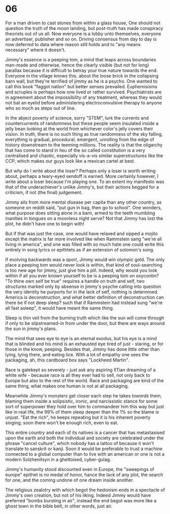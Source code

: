 # 06

For a man driven to cast stones from within a glass house, One should not question the truth of the moon landing, but post-truth has made conspiracy theorists out of us all. Now everyone is a lobby unto themselves, everyone an advertiser, publisher and so on. Driving consensus from day to day is now deferred to data where reason still holds and to "any means necessary" where it doesn't.


Jimmy's essence is a peeping tom, a mind that leaps across boundaries man-made and otherwise, hence the clearly visible (but not for long) parallax because it is difficult to betray your true nature towards the end. Everyone in the village knows this, about the loose brick in the collapsing barn wall, but they're terrified of jimmy as he is a psycho.  One wanted to call this book "faggot nation" but better senses prevailed. Euphemisisms and scruples is perhaps how one lived or rather survived. Psychiatrists are in agreement about the impossibility of any treatment, whereas they would not bat an eyelid before administering electroconvulsive therapy to anyone who so much as steps out of line. 


In the abject poverty of science, sorry "STEM", lurk the currents and countercurrents of randomness but these people seem insulated inside a jelly bean looking at the world from whichever color's jelly covers their vision. In truth, there is no such thing as true randomness of the sky falling, everything is gradual, procedural, emergent, unrolling from the edge of history downstream to the teeming millions. The reality is that the oligarchy that has come to stand in lieu of the so called constitution is a very centralised and chaotic, especially vis-a-vis similar superstructures like the CCP, which makes our guys look like a mexican cartel at best.


But why do I write about the loser? Perhaps only a loser is worth writing about, perhaps a teary-eyed sendoff is earned. More certainly however, I write about a loser because I'm playing one. To an extent my manifesto was that of the underachiever's unlike Jimmy's, but their actions begged for a criticism, if not (the final) judgement.


Jimmy ails from more mental disease per capita than any other country, as someone on reddit said, "put gun in bag, then go to school". One wonders, what purpose does sitting alone in a barn, armed to the teeth mumbling inanities in tongues on a moonless night serve? Not that Jimmy has lost the plot, he didn't have one to begin with! 


But if that was just the case, one would have relaxed and sipped a mojito except the matrix is far more involved like when Rammstein sang "we're all living in america", and one was filled with so much hate one could write this entirely in song lyrics or epithtets as if an extension of solomon's song.


If evolving backwards was a sport, Jimmy would win olympic gold. The only place a peeping tom would never look is within, that kind of soul-searching is too new age for jimmy, just give him a pill. Indeed, why would you look within if all you ever known yourself to be is a peeping tom on oxycontin? "To thine own self be true" requires a handle on truth and self, two structures marked only by absense in jimmy's psyche calling into question the very identity he purports for in the lack of self, nothing is determined. America is deconstruction, and what better definition of deconstruction can there be if not deep sleep? such that if Rammstein had instead sung "we're all fast asleep", it would have meant the same thing. 


Sleep is thin veil from the burning truth which like the sun will come through if only to be slipstreamed-in from under the door, but there are ways around the sun in jimmy's plans.


The mind that sees eye to eye is an eternal exodus, but his eye is a mind that is blinded and his mind is an exhausted eye tired of just - staring, or for those in the know, peeping. Besides that, Jimmy has done little other than lying, lying there, and eating lice. With a lot of empathy one sees the packaging, ah, this cardboard box says "Lockheed Martin". 


Race is gatekept so severely - just ask any aspiring IITian dreaming of a white wife - because race is all they ever had to sell, not only back to Europe but also to the rest of the world. Race and packaging are kind of the same thing, what makes one human is not at all packaging.


Meanwhile Jimmy's monsters get closer each step he takes _towards_ them, blaming them inside a solipsistic, ironic, and narcissistic stance for some sort of superpower they hold  over him to commandeer him this way but just like in real life, the 99% of them sleep deeper than the 1% so the blame is unjust. "Eat the rich", he keeps repeating but it is his inherent poverty singing; soon there won't be enough rich, even to eat.


This entire country and each of its natives is a cancer that has metastasised upon the earth and both the individual and society are celebrated under the phrase "cancel culture", which nobody has a tattoo of because it won't translate to sanskrit or kanji. Soon it would be preferable to trust a machine connected to a global computer than to live with an american or one is not a modern Solzhenitsyn in a ghettoised, cyber-gulag.


Jimmy's humanity stood discounted even in Europe, the "sweepings of europe" epithet is no medal of honor, hance the lack of any plot, the search for one, and the coming undone of one dream inside another.


The religious zealotry with which begot the hedonism ends in a spectacle of Jimmy's own creation, but not of his liking. Indeed Jimmy would have preferred "bombs bursting in air", instead the end begot was more like a ghost town in the bible belt, in other words, just air.